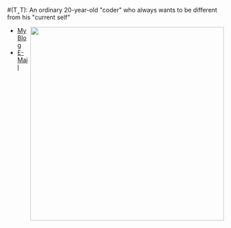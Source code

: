 
#(T‸T): An ordinary 20-year-old "coder" who always wants to be different from his "current self"

<img align="right" width="450px" src="https://github-readme-stats-one-bice.vercel.app/api?username=nexmoe&show_icons=true&include_all_commits=true&count_private=true&role=OWNER,ORGANIZATION_MEMBER">

- [My Blog](https:/htx7.github.io)
- [E-Mail](matsumaeohana16@gmail.com)



<!-- #### **You are probably looking for 🤔** -->
<!-- -  [My `dotfiles`](https://github.com/colorle/dotfiles) - This is how I make myself feel like a fast ⚡ developer. -->


<!-- - I am using [Hackintosh](https://en.wikipedia.org/wiki/Hackintosh) in my daily development, here is my [EFI for Lenovo-WEI6-Pro-13-IWL-Hackintosh ](https://github.com/colorle/Thinkbook-13s-IWL-EFI-Hackintosh) -->



